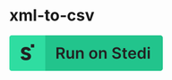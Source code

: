 # xml-to-csv

[![Run on Stedi](./../RunOnStedi.svg)](https://terminal.stedi.com/mappings/import?mapping=https://raw.githubusercontent.com/Stedi/starter-kit/main/mappings-examples/xml-to-csv/mapping.json&referrer=starter-kit&source_json=https://raw.githubusercontent.com/Stedi/starter-kit/main/mappings-examples/xml-to-csv/source-document.json&target_json=https://raw.githubusercontent.com/Stedi/starter-kit/main/mappings-examples/xml-to-csv/target-document.json)